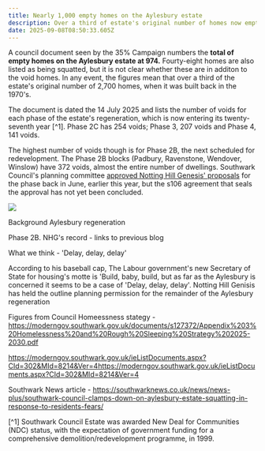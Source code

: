```yaml
---
title: Nearly 1,000 empty homes on the Aylesbury estate
description: Over a third of estate's original number of homes now empty
date: 2025-09-08T08:50:33.605Z
---
```

A council document seen by the 35% Campaign numbers the **total of empty homes on the Aylesbury estate at 974.**  Fourty-eight homes are also listed as being squatted, but it is not clear whether these are in additon to the void homes.  In any event, the figures mean that over a third of the estate's original number of 2,700 homes, when it was built back in the 1970's.

The document is dated the 14 July 2025 and lists the number of voids for each phase of the estate's regeneration, which is now entering its twenty-seventh year [^1].  Phase 2C has 254 voids; Phase 3, 207 voids and Phase 4, 141 voids.

The highest number of voids though is for Phase 2B, the next scheduled for redevelopment.  The Phase 2B blocks (Padbury, Ravenstone, Wendover, Winslow) have 372 voids, almost the entire number of dwellings.  Southwark Council's planning committee [approved Notting Hill Genesis' proposals](https://www.35percent.org/posts/aylesbury-phase-2b-approved-by-planning-committee-for-the-second-time/) for the phase back in June, earlier this year, but the s106 agreement that seals the approval has not yet been concluded.  



![](img/img-20250811-wa0003-002-_phase_2b.jpg)

Background Aylesbury regeneration

Phase 2B.  NHG's record - links to previous blog

What we think - 'Delay, delay, delay'

According to his baseball cap, The Labour government's new Secretary of State for housing's motte is 'Build, baby, build, but as far as the Aylesbury is concerned it seems to be a case  of 'Delay, delay, delay'.  Notting Hill Genisis has held the outline planning permission for the remainder of the Aylesbury regeneration 



Figures from Council Homeessness stategy - <https://moderngov.southwark.gov.uk/documents/s127372/Appendix%203%20Homelessness%20and%20Rough%20Sleeping%20Strategy%202025-2030.pdf>

https://moderngov.southwark.gov.uk/ieListDocuments.aspx?CId=302&MId=8214&Ver=4<https://moderngov.southwark.gov.uk/ieListDocuments.aspx?CId=302&MId=8214&Ver=4>

Southwark News article - <https://southwarknews.co.uk/news/news-plus/southwark-council-clamps-down-on-aylesbury-estate-squatting-in-response-to-residents-fears/>

[^1] Southwark Council  Estate was awarded New Deal for Communities (NDC) status, with the expectation of government funding for a comprehensive demolition/redevelopment programme, in 1999.